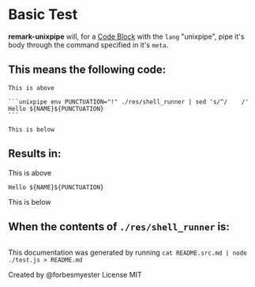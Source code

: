 # Basic Test

**remark-unixpipe** will, for a [Code Block](https://github.com/syntax-tree/mdast#code) with the `lang` "unixpipe", pipe it's body through the command specified in it's `meta`.

## This means the following code:

    This is above

    ```unixpipe env PUNCTUATION="!" ./res/shell_runner | sed 's/^/    /'
    Hello ${NAME}${PUNCTUATION}
    ```

    This is below

## Results in:

This is above

```unixpipe env PUNCTUATION="!" ./res/shell_runner | sed 's/^/    /'
Hello ${NAME}${PUNCTUATION}
```

This is below

## When the contents of `./res/shell_runner` is:

```unixpipe cat ./res/shell_runner | sed 's/^/    /'
```

This documentation was generated by running `cat README.src.md | node ./test.js > README.md`

Created by @forbesmyester
License MIT
